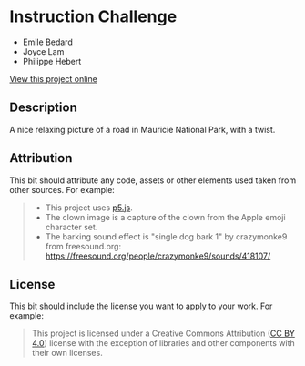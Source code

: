 # Instruction Challenge
 - Emile Bedard
 - Joyce Lam
 - Philippe Hebert


[View this project online](https://github.com/philippefutureboy/cu-cart253/tree/main/instructions-challenge)

## Description

A nice relaxing picture of a road in Mauricie National Park, with a twist.

## Attribution

This bit should attribute any code, assets or other elements used taken from other sources. For example:

> - This project uses [p5.js](https://p5js.org).
> - The clown image is a capture of the clown from the Apple emoji character set.
> - The barking sound effect is "single dog bark 1" by crazymonke9 from freesound.org: https://freesound.org/people/crazymonke9/sounds/418107/

## License

This bit should include the license you want to apply to your work. For example:

> This project is licensed under a Creative Commons Attribution ([CC BY 4.0](https://creativecommons.org/licenses/by/4.0/deed.en)) license with the exception of libraries and other components with their own licenses.